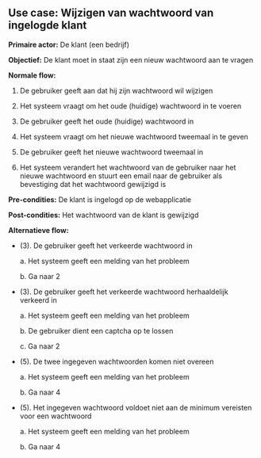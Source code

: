 ## Use case: Wijzigen van wachtwoord van ingelogde klant

**Primaire actor:** De klant (een bedrijf)

**Objectief:** De klant moet in staat zijn een nieuw wachtwoord aan te vragen

**Normale flow:**


1. De gebruiker geeft aan dat hij zijn wachtwoord wil wijzigen

2. Het systeem vraagt om het oude (huidige) wachtwoord in te voeren

3. De gebruiker geeft het oude (huidige) wachtwoord in

4. Het systeem vraagt om het nieuwe wachtwoord tweemaal in te geven

5. De gebruiker geeft het nieuwe wachtwoord tweemaal in

6. Het systeem verandert het wachtwoord van de gebruiker naar het nieuwe wachtwoord en stuurt een email naar de gebruiker als bevestiging dat het wachtwoord gewijzigd is

**Pre-condities:** De klant is ingelogd op de webapplicatie

**Post-condities:** Het wachtwoord van de klant is gewijzigd 

**Alternatieve flow:**

* (3). De gebruiker geeft het verkeerde wachtwoord in
 
  a. Het systeem geeft een melding van het probleem

  b. Ga naar 2

* (3). De gebruiker geeft het verkeerde wachtwoord herhaaldelijk verkeerd in 

  a. Het systeem geeft een melding van het probleem

  b. De gebruiker dient een captcha op te lossen

  c. Ga naar 2

* (5). De twee ingegeven wachtwoorden komen niet overeen

  a. Het systeem geeft een melding van het probleem

  b. Ga naar 4

* (5). Het ingegeven wachtwoord voldoet niet aan de minimum vereisten voor een wachtwoord

  a. Het systeem geeft een melding van het probleem

  b. Ga naar 4
